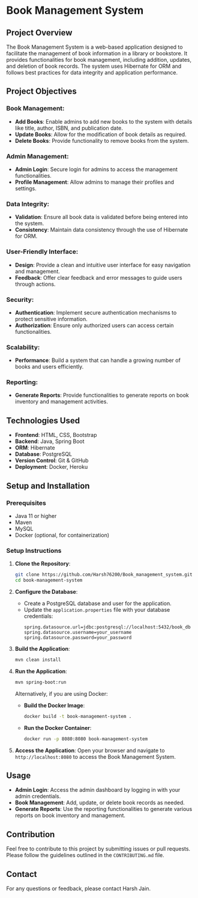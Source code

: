 # Book Management System

## Project Overview

The Book Management System is a web-based application designed to facilitate the management of book information in a library or bookstore. It provides functionalities for book management, including addition, updates, and deletion of book records. The system uses Hibernate for ORM and follows best practices for data integrity and application performance.

## Project Objectives

### Book Management:
- **Add Books**: Enable admins to add new books to the system with details like title, author, ISBN, and publication date.
- **Update Books**: Allow for the modification of book details as required.
- **Delete Books**: Provide functionality to remove books from the system.

### Admin Management:
- **Admin Login**: Secure login for admins to access the management functionalities.
- **Profile Management**: Allow admins to manage their profiles and settings.

### Data Integrity:
- **Validation**: Ensure all book data is validated before being entered into the system.
- **Consistency**: Maintain data consistency through the use of Hibernate for ORM.

### User-Friendly Interface:
- **Design**: Provide a clean and intuitive user interface for easy navigation and management.
- **Feedback**: Offer clear feedback and error messages to guide users through actions.

### Security:
- **Authentication**: Implement secure authentication mechanisms to protect sensitive information.
- **Authorization**: Ensure only authorized users can access certain functionalities.

### Scalability:
- **Performance**: Build a system that can handle a growing number of books and users efficiently.

### Reporting:
- **Generate Reports**: Provide functionalities to generate reports on book inventory and management activities.

## Technologies Used

- **Frontend**: HTML, CSS, Bootstrap
- **Backend**: Java, Spring Boot
- **ORM**: Hibernate
- **Database**: PostgreSQL
- **Version Control**: Git & GitHub
- **Deployment**: Docker, Heroku


## Setup and Installation

### Prerequisites
- Java 11 or higher
- Maven
- MySQL
- Docker (optional, for containerization)

### Setup Instructions

1. **Clone the Repository**:
    ```bash
    git clone https://github.com/Harsh76200/Book_management_system.git
    cd book-management-system
    ```

2. **Configure the Database**:
    - Create a PostgreSQL database and user for the application.
    - Update the `application.properties` file with your database credentials:
      ```properties
      spring.datasource.url=jdbc:postgresql://localhost:5432/book_db
      spring.datasource.username=your_username
      spring.datasource.password=your_password
      ```

3. **Build the Application**:
    ```bash
    mvn clean install
    ```

4. **Run the Application**:
    ```bash
    mvn spring-boot:run
    ```
    Alternatively, if you are using Docker:
    
    - **Build the Docker Image**:
      ```bash
      docker build -t book-management-system .
      ```
    
    - **Run the Docker Container**:
      ```bash
      docker run -p 8080:8080 book-management-system
      ```

5. **Access the Application**:
    Open your browser and navigate to `http://localhost:8080` to access the Book Management System.

## Usage

- **Admin Login**: Access the admin dashboard by logging in with your admin credentials.
- **Book Management**: Add, update, or delete book records as needed.
- **Generate Reports**: Use the reporting functionalities to generate various reports on book inventory and management.

## Contribution

Feel free to contribute to this project by submitting issues or pull requests. Please follow the guidelines outlined in the `CONTRIBUTING.md` file.

## Contact

For any questions or feedback, please contact Harsh Jain.
